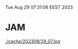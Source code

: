 Tue Aug 29 07:31:06 EEST 2023
# JAM
<a href='./cache/202308/29_07.log'>./cache/202308/29_07.log</a>
